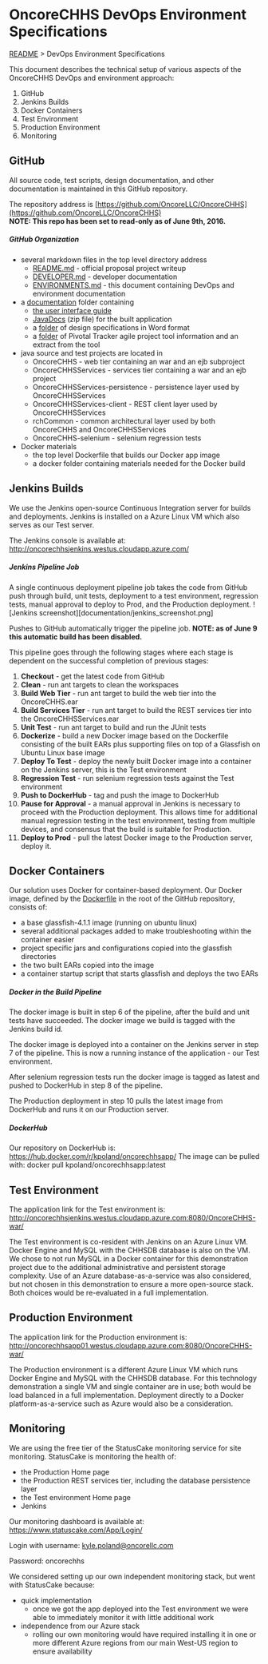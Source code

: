 # OncoreCHHS DevOps Environment Specifications
[README](README.md) > DevOps Environment Specifications

This document describes the technical setup of various aspects of the OncoreCHHS DevOps and environment approach:

1. GitHub  
2. Jenkins Builds  
3. Docker Containers  
4. Test Environment  
5. Production Environment  
6. Monitoring  

## GitHub
All source code, test scripts, design documentation, and other documentation is maintained in this GitHub repository.

The repository address is [https://github.com/OncoreLLC/OncoreCHHS](https://github.com/OncoreLLC/OncoreCHHS)  
**NOTE: This repo has been set to read-only as of June 9th, 2016.**

##### GitHub Organization
- several markdown files in the top level directory address
  - [README.md](README.md) - official proposal project writeup
  - [DEVELOPER.md](DEVELOPER.md) - developer documentation
  - [ENVIRONMENTS.md](ENVIRONMENTS.md) - this document containing DevOps and environment documentation
- a [documentation](documenation) folder containing
  - [the user interface guide](documentation/OncoreCHHSUserInterfaceGuide.pdf)
  - [JavaDocs](documentation/JavaDocs.zip) (zip file) for the built application
  - a [folder](documentation/DesignSpecsFromUserSessions) of design specifications in Word format
  - a [folder](documentation/PivotalTrackerArtifacts) of Pivotal Tracker agile project tool information and an extract from the tool
- java source and test projects are located in
  - OncoreCHHS - web tier containing an war and an ejb subproject
  - OncoreCHHSServices - services tier containing a war and an ejb project
  - OncoreCHHSServices-persistence - persistence layer used by OncoreCHHSServices
  - OncoreCHHSServices-client - REST client layer used by OncoreCHHSServices
  - rchCommon - common architectural layer used by both OncoreCHHS and OncoreCHHSServices
  - OncoreCHHS-selenium - selenium regression tests
- Docker materials
  - the top level Dockerfile that builds our Docker app image
  - a docker folder containing materials needed for the Docker build

## Jenkins Builds
We use the Jenkins open-source Continuous Integration server for builds and deployments. Jenkins is installed on a Azure Linux VM which also serves as our Test server.

The Jenkins console is available at: http://oncorechhsjenkins.westus.cloudapp.azure.com/
##### Jenkins Pipeline Job
A single continuous deployment pipeline job takes the code from GitHub push through build, unit tests, deployment to a test environment, regression tests, manual approval to deploy to Prod, and the Production deployment.
![Jenkins screenshot][documentation/jenkins_screenshot.png]

Pushes to GitHub automatically trigger the pipeline job. **NOTE: as of June 9 this automatic build has been disabled.**

This pipeline goes through the following stages where each stage is dependent on the successful completion of previous stages:

1. __Checkout__ - get the latest code from GitHub  
2. __Clean__ - run ant targets to clean the workspaces   
3. __Build Web Tier__ - run ant target to build the web tier into the OncoreCHHS.ear  
4. __Build Services Tier__ - run ant target to build the REST services tier into the OncoreCHHSServices.ear  
5. __Unit Test__ - run ant target to build and run the JUnit tests  
6. __Dockerize__ - build a new Docker image based on the Dockerfile consisting of the built EARs plus supporting files on top of a Glassfish on Ubuntu Linux base image  
7. __Deploy To Test__ - deploy the newly built Docker image into a container on the Jenkins server, this is the Test environment  
8. __Regression Test__ - run selenium regression tests against the Test environment  
9. __Push to DockerHub__ - tag and push the image to DockerHub  
10. __Pause for Approval__ - a manual approval in Jenkins is necessary to proceed with the Production deployment. This allows time for additional manual regression testing in the test environment, testing from multiple devices, and consensus that the build is suitable for Production.  
11. __Deploy to Prod__ - pull the latest Docker image to the Production server, deploy it.

## Docker Containers
Our solution uses Docker for container-based deployment. Our Docker image, defined by the [Dockerfile](Dockerfile) in the root of the GitHub repository, consists of:
- a base glassfish-4.1.1 image (running on ubuntu linux)
- several additional packages added to make troubleshooting within the container easier
- project specific jars and configurations copied into the glassfish directories
- the two built EARs copied into the image
- a container startup script that starts glassfish and deploys the two EARs

##### Docker in the Build Pipeline
The docker image is built in step 6 of the pipeline, after the build and unit tests have succeeded. The docker image we build is tagged with the Jenkins build id.

The docker image is deployed into a container on the Jenkins server in step 7 of the pipeline. This is now a running instance of the application - our Test environment.

After selenium regression tests run the docker image is tagged as latest and pushed to DockerHub in step 8 of the pipeline.

The Production deployment in step 10 pulls the latest image from DockerHub and runs it on our Production server.

##### DockerHub
Our repository on DockerHub is: https://hub.docker.com/r/kpoland/oncorechhsapp/
The image can be pulled with: docker pull kpoland/oncorechhsapp:latest

## Test Environment
The application link for the Test environment is: http://oncorechhsjenkins.westus.cloudapp.azure.com:8080/OncoreCHHS-war/

The Test environment is co-resident with Jenkins on an Azure Linux VM. Docker Engine and MySQL with the CHHSDB database is also on the VM. We chose to not run MySQL in a Docker container for this demonstration project due to the additional administrative and persistent storage complexity. Use of an Azure database-as-a-service was also considered, but not chosen in this demonstration to ensure a more open-source stack. Both choices would be re-evaluated in a full implementation.

## Production Environment
The application link for the Production environment is: http://oncorechhsapp01.westus.cloudapp.azure.com:8080/OncoreCHHS-war/

The Production environment is a different Azure Linux VM which runs Docker Engine and MySQL with the CHHSDB database. For this technology demonstration a single VM and single container are in use; both would be load balanced in a full implementation. Deployment directly to a Docker platform-as-a-service such as Azure would also be a consideration.

## Monitoring
We are using the free tier of the StatusCake monitoring service for site monitoring. StatusCake is monitoring the health of:
- the Production Home page
- the Production REST services tier, including the database persistence layer
- the Test environment Home page
- Jenkins

Our monitoring dashboard is available at: https://www.statuscake.com/App/Login/

Login with username: kyle.poland@oncorellc.com

Password: oncorechhs

We considered setting up our own independent monitoring stack, but went with StatusCake because:
- quick implementation
  - once we got the app deployed into the Test environment we were able to immediately monitor it with little additional work
- independence from our Azure stack
  - rolling our own monitoring would have required installing it in one or more different Azure regions from our main West-US region to ensure availability
